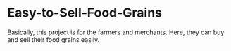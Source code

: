 # Easy-to-Sell-Food-Grains
Basically, this project is for the farmers and merchants. Here, they can buy and sell their food grains easily.
